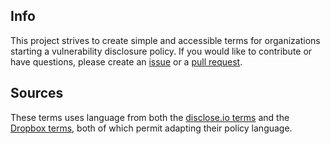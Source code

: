 ## Info

This project strives to create simple and accessible terms for organizations starting a vulnerability disclosure policy. If you would like to contribute or have questions, please create an [issue](https://github.com/cybertransparency/vdp-terms/issues/new) or a [pull request](https://github.com/cybertransparency/vdp-terms/compare).

## Sources

These terms uses language from both the [disclose.io terms](https://github.com/disclose/disclose) and the [Dropbox terms](https://hackerone.com/dropbox), both of which permit adapting their policy language.
